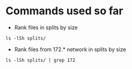 # Commands used so far
* Rank files in splits by size
```console
ls -lSh splits/
```
* Rank files from 172.* network in splits by size
```console
ls -lSh splits/ | grep 172
```
